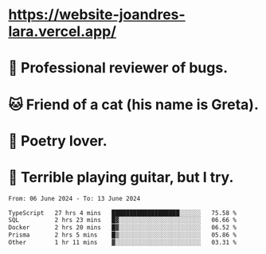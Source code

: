 # https://website-joandres-lara.vercel.app/
# 🐛 Professional reviewer of bugs.
# 🐱 Friend of a cat (his name is Greta).
# 📜 Poetry lover.
# 🎸 Terrible playing guitar, but I try.

<!--START_SECTION:waka-->

```txt
From: 06 June 2024 - To: 13 June 2024

TypeScript   27 hrs 4 mins   ███████████████████░░░░░░   75.58 %
SQL          2 hrs 23 mins   █▓░░░░░░░░░░░░░░░░░░░░░░░   06.66 %
Docker       2 hrs 20 mins   █▓░░░░░░░░░░░░░░░░░░░░░░░   06.52 %
Prisma       2 hrs 5 mins    █▒░░░░░░░░░░░░░░░░░░░░░░░   05.86 %
Other        1 hr 11 mins    ▓░░░░░░░░░░░░░░░░░░░░░░░░   03.31 %
```

<!--END_SECTION:waka-->
